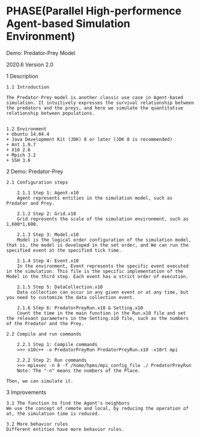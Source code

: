 # PHASE(Parallel High-performence Agent-based Simulation Environment)

Demo: Predator-Prey Model

2020.6 Version 2.0

1 Description

    1.1 Introduction 
    
    The Predator-Prey model is another classic use case in Agent-based simulation. It intuitively expresses the survival relationship between the predators and the preys, and here we simulate the quantitative relationship between populations.

    
    1.2 Environment
    + Ubuntu 14.04.4
    + Java Development Kit (JDK) 8 or later (JDK 8 is recommended)
    + Ant 1.9.7
    + X10 2.6
    + Mpich 3.2
    + SSH 3.6
    
    
2 Demo: Predator-Prey
    
    2.1 Configuration steps

        2.1.1 Step 1: Agent.x10
        Agent represents entities in the simulation model, such as Predator and Prey.
        
        2.1.2 Step 2: Grid.x10
        Grid represents the scale of the simulation environment, such as 1,600*1,600.

        2.1.3 Step 3: Model.x10
        Model is the logical order configuration of the simulation model, that is, the model is developed in the set order, and We can run the specified event at the specified tick time.

        2.1.4 Step 4: Event.x10
        In the environment, Event represents the specific event executed in the simulation. This file is the specific implementation of the Model in the third step. Each event has a strict order of execution.

        2.1.5 Step 5: DataCollection.x10
        Data collection can occur in any given event or at any time, but you need to customize the data collection event.

        2.1.6 Step 6: PredatorPreyRun.x10 & Setting.x10
        Count the time in the main function in the Run.x10 file and set the relevant parameters in the Setting.x10 file, such as the numbers of the Predator and the Prey.
        
    2.2 Compile and run commands 

        2.2.1 Step 1: Compile commands
        >>> x10c++ -o PredatorPreyRun PredatorPreyRun.x10 -x10rt mpi
        
        2.2.2 Step 2: Run commands
        >>> mpiexec -n 8 -f /home/hpms/mpi_config_file ./ PredatorPreyRun
        Note: The "-n" means the numbers of the Place.
    
    Then, we can simulate it.

3 Improvements
    
    3.1 The function to find the Agent's neighbors
    We use the concept of remote and local, by reducing the operation of at, the simulation time is reduced.
    
    3.2 More behavior rules
    Different entities have more behavior rules.
    
    
    
    

